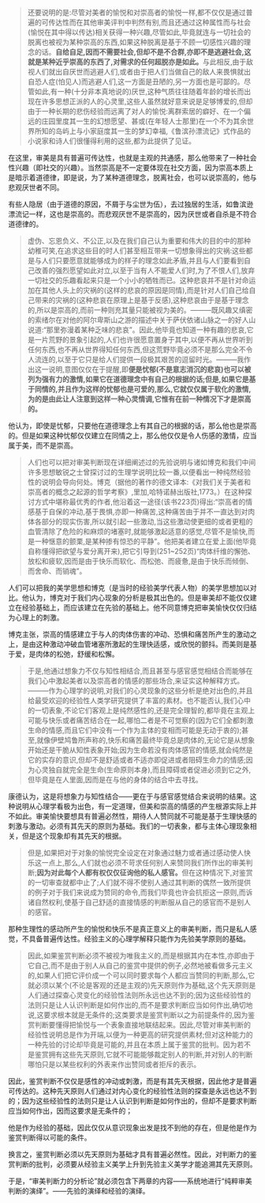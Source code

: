 <blockquote data-pid="yuVBX2DY">还要说明的是:尽管对美者的愉悦和对崇高者的愉悦一样,都不仅仅是通过普遍的可传达性而在其他审美评判中判然有别,而且还通过这种属性而与社会(愉悦在其中得以传达)相关获得一种兴趣,尽管如此,毕竟就连与一切社会的脱离也被视为某种崇高的东西,如果这种脱离是基于不顾一切感性兴趣的理念的话。<b>自给自足,因而不需要社会,但却不是不合群,亦即不是逃避社会,这就是某种近乎崇高的东西了,对需求的任何超脱亦是如此。</b>与此相反,由于敌视人们就出自厌世而逃避人们,或者由于把人们当做自己的敌人来畏惧就出自恐人症(怕见人)而逃避人们,这一方面是丑陋的,另一方面也是可鄙的。尽管如此,有一种(十分非本真地说的)厌世,这种气质往往随着年龄的增长而出现在许多思想正派的人的心灵里,这些人虽然就好意来说是足够博爱的,但却由于一种长期的悲伤经验而远离了对人的愉悦:离群索居的癖好、在一个偏远的庄园里度其一生的幻想愿望、甚或(在年轻人士那里)在一个不为其余世界所知的岛屿上与小家庭度其一生的梦幻幸福,《鲁滨孙漂流记》式作品的小说家和诗人们很懂得利用的这些,都为此提供了见证。</blockquote><p data-pid="2o6jU1Ek">在这里，审美是具有普遍可传达性，也就是主观的共通感，那么他带来了一种社会性兴趣（即社交的兴趣）。当然崇高是不一定要体现在社交方面，因为崇高本质上是暗示着道德律，即是说，为了某种道德理念，脱离社会，也可以说崇高的，他与悲观厌世者不同。</p><p data-pid="-ipUm6Es">有些人隐居（由于道德的原因，不屑于与尘世为伍），去过独居的生活，如鲁滨逊漂流记一样，这也是崇高的。而悲观厌世不是崇高的，因为厌世或者自杀是不符合道德律的。</p><blockquote data-pid="Qlr2WPVc">虚伪、忘恩负义、不公正,以及在我们自己认为重要和伟大的目的中的那种幼稚可笑,在追求这些目的时人们甚至相互带来一切想象得出的灾祸:这些都是与人们只要愿意就能够成为的样子的理念如此矛盾,并且与人们要看到自己改善的强烈愿望如此对立,以至于当有人不能爱人们时,为了不恨人们,放弃一切社交的乐趣看起来只是一个小小的牺牲而已。这种悲哀并不是针对命运加在其他人头上的灾祸的(这样的悲哀的原因是同情),而是针对人们自己给自己带来的灾祸的(这种悲哀在原理上是基于反感),这种悲哀由于是基于理念的,所以是崇高的,而前一种则充其量只能被视为美的。———既风趣又缜密的索绪尔在对他的阿尔卑斯山之游的描述中关于萨伏依诸山脉之一的好人山说道:“那里弥漫着某种乏味的悲哀”。因此,他毕竟也知道一种有趣的悲哀,它是一片荒野的景象引起的,人们也许很愿意置身于其中,以便不再从世界听到任何东西,也不再从世界得知任何东西,但这荒野毕竟必须不是那么完全不令人流连的,以至于它只是给人们提供一段极其艰苦的逗留时光。———我作出这一说明,意图仅仅在于提醒,即<b>便是忧郁(不是意志消沉的悲哀)也可以被列为强有力的激情,如果它在道德理念中有自己的根据的话;但是,如果它是基于同情的,并且作为这样的忧郁也是可爱的,那么,它就仅仅属于软化的激情,为的是由此让人注意到这样一种心灵情调,它惟有在前一种情况下才是崇高的。</b></blockquote><p data-pid="G7zR2lmm">他认为，即使是忧郁，只要他在道德理念上有其自己的根据的话，那么他也是崇高的。但是如果这种忧郁仅仅建立在同情之上，那么他仅仅是令人伤感的激情，应当属于美，而不是崇高。</p><blockquote data-pid="3yXqvC21">人们也可以把对审美判断现在详细阐述过的先验说明与诸如博克和我们中间许多思想敏锐之士曾探讨过的生理学说明比较一番,以便看出一种纯然经验性的说明会导向何处。博克（据他的著作的德文译本:《对我们关于美者和崇高者的概念之起源的哲学考察》,里加,哈特诺赫出版社,1773。）在这种探讨方式中堪称最优秀的作者,他沿着这一途径(该书223页)得出:“崇高者的情感基于自保的冲动,基于畏惧,亦即一种痛苦,这种痛苦由于并不一直达到对肉体各部分的现实伤害,所以就引起一些激动,当这些激动使更细的或者更粗的血管清除了危险的和麻烦的堵塞时,就能够激起适意的感觉,尽管不是愉快,而是一种惬意的颤栗,是某种掺有惊恐的平静”。他把美者建立在爱上面(他毕竟自称懂得把欲望与爱分离开来),把它引导到(251~252页)“肉体纤维的懈弛、放松和疲软,因而是由于快乐而软化、而松弛、而疲惫,是由于快乐而倾倒、而舍命、而销魂”。</blockquote><p data-pid="FmRtgIQB">人们可以把我的美学思想和博克（是当时的经验美学代表人物）的美学思想加以对比。他认为，博克对于我们内心现象的分析是极其出色的。但是审美却不能仅仅建立在经验基础上，而应该建立在先验的基础上。他不同意博克把审美愉快仅仅归结为心理上的刺激。</p><p data-pid="Ap7gLjBx">博克主张，崇高的情感建立于与人的肉体伤害的冲动、恐惧和痛苦所产生的激动之上，是由这种激动冲破血管堵塞所激起的生理快适感，或欣悦的颤抖。而美则是基于爱，是肉体的松弛，舒缓和松懈。</p><blockquote data-pid="tDTXW4CL">于是,他通过想象力不仅与知性相结合,而且甚至与感官感觉相结合而能够在我们心中激起美者以及崇高者的情感的那些场合,来证实这种解释方式。———作为心理学的说明,对我们的心灵现象的这些分析是绝对出色的,并且给最受欢迎的经验性人类学研究提供了丰富的素材。也不能否认,我们心中的一切表象,不论它们客观上是纯然感性的,还是完全理智的,都毕竟在主观上可能与快乐或者痛苦结合在一起,哪怕二者是不可觉察的(因为它们全都刺激生命的情感,而且它们中没有一个作为主体的变相而可能是无动于衷的);甚至,就像伊壁鸠鲁所声称的,快乐和痛苦最终毕竟总是肉体的,无论它是从想象开始还是干脆从知性表象开始;因为生命若没有肉体感官的情感,就会纯然是它的实存的意识,但却不是舒适或者不适亦即促进或者阻碍生命力的情感;因为心灵独自就完全是生命(生命原则本身),而且障碍或者促进必须到它之外,但毕竟是在人里面,因而是在与他的身体的结合中去寻找。</blockquote><p data-pid="Ukza133D">康德认为，这是将想象力与知性结合——更在于与感官感觉结合来说明的结果。这种说明从心理学看极为出色，有一定道理，但美和崇高的情感的产生根源实际上并不如此。审美愉快要想具有普遍必然性，期待人人赞同就不可能是基于生理快感的刺激与激动。必须有其先天的原则为基础。我们的一切表象，都与主体心理现象相关，但是这个现象却有其先天的根据。</p><blockquote data-pid="8W45vnMD">但是,如果把对于对象的愉悦完全设定在对象通过魅力或者通过感动使人快乐这一点上,那么,人们就也必须不苛求任何别人来赞同我们所作出的审美判断;<b>因为对此每个人都有权仅仅征询他的私人感官。</b>但在这种情况下,对鉴赏的一切审查就都中止了;人们就不得不使别人通过其判断的偶然一致所提供的例子对于我们来说成为赞同的命令,而我们毕竟也许会抗拒这一原则,而诉诸自然权利,使基于自己舒适的直接情感的判断服从自己的感官而不是别人的感官。</blockquote><p data-pid="rKZg-XFs">那种生理性的感动所产生的愉悦和快乐不是真正意义上的审美判断，而只是私人感觉，不具备普遍传达性。经验主义的心理学解释只能作为先验美学原则的基础。</p><blockquote data-pid="9NthCNus">因此,如果鉴赏判断必须不被视为唯我主义的,而是根据其内在本性,亦即由于它自己,而不是由于别人从自己的鉴赏中提供的例子,必然地被看做多元主义的,如果人们把它评价成一个可以同时要求每个人都应当赞同的判断,那么,它就必须以某个(不论是客观的还是主观的)先天原则作为基础,这个先天原则是人们通过探查心灵变化的经验性法则所永远也达不到的;因为这些经验性的法则只是让人认识判断是如何作出的,而不是要求判断应当如何作出,确切地说,这要求根本就是无条件的;这类要求是鉴赏判断以之为前提条件的,因为鉴赏判断要懂得把愉悦与一个表象直接地联结起来。因此,尽管对审美判断的经验性说明总是作为开端,以便为一种更高的研究提供素材;但对这种能力的一种先验的讨论却毕竟是可能的,并且在本质上属于鉴赏的批判。因为若不是鉴赏拥有这些先天原则,它就不可能能够裁定别人的判断,并对别人的判断哪怕只是以某些权利的外表来作出赞同或者拒斥的表示。</blockquote><p data-pid="sELWaa-Y">因此，鉴赏判断不仅仅是感性的冲动或刺激，而是有其先天根据，因此他才是普遍可传达的。这种先天原则人们通过对内心变化的经验性法则的探查是永远也达不到的；因为这些经验性的法则只是让人认识到判断是如何作出的，但却不是要求判断应当如何作出，因而这要求是无条件的；</p><p data-pid="HaWlzRxW">他是作为经验的基础，因此仅仅从意识现象出发是找不到他的存在，但是他是作为鉴赏判断得以可能的条件。</p><p data-pid="VlumTVJQ">换言之，鉴赏判断必须以先天原则为基础才具有普遍必然性。因此，对判断力的鉴赏判断的批判，必须要从经验主义美学上升到先验主义美学才能追溯其先天原则。</p><p data-pid="xXdMZHbu">于是，“审美判断力的分析论”就必须包含下两章的内容——系统地进行“纯粹审美判断的演绎”。——先验的演绎和经验的演绎。</p>